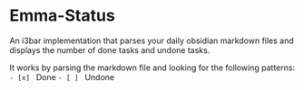 # Emma-Status

An i3bar implementation that parses your daily obsidian markdown files and displays the number of done tasks and undone tasks.

It works by parsing the markdown file and looking for the following patterns:
`- [x] ` Done
`- [ ] ` Undone

